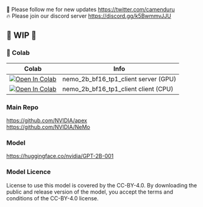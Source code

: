 🐣 Please follow me for new updates https://twitter.com/camenduru <br />
🔥 Please join our discord server https://discord.gg/k5BwmmvJJU <br />

## 🚦 WIP 🚦

### 🦒 Colab

| Colab | Info
| --- | --- |
[![Open In Colab](https://colab.research.google.com/assets/colab-badge.svg)](https://colab.research.google.com/github/camenduru/nvidia-llm-colab/blob/main/nemo_2b_bf16_tp1_server.ipynb) | nemo_2b_bf16_tp1_client server (GPU)
[![Open In Colab](https://colab.research.google.com/assets/colab-badge.svg)](https://colab.research.google.com/github/camenduru/nvidia-llm-colab/blob/main/nemo_2b_bf16_tp1_client.ipynb) | nemo_2b_bf16_tp1_client client (CPU)

### Main Repo
https://github.com/NVIDIA/apex <br />
https://github.com/NVIDIA/NeMo <br />

### Model
https://huggingface.co/nvidia/GPT-2B-001 <br />

### Model Licence
License to use this model is covered by the CC-BY-4.0. By downloading the public and release version of the model, you accept the terms and conditions of the CC-BY-4.0 license.